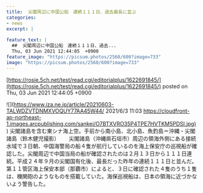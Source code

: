 ```yaml
---
title:  尖閣周辺に中国公船　連続１１１日、過去最長に並ぶ  
categories:
- news
excerpt: |
  
feature_text: |
  ##  尖閣周辺に中国公船　連続１１１日、過去...
  Thu, 03 Jun 2021 12:44:05  +0900
feature_image: "https://picsum.photos/2560/600?image=733"
image: "https://picsum.photos/2560/600?image=733"
---
```


[https://rosie.5ch.net/test/read.cgi/editorialplus/1622691845/](https://rosie.5ch.net/test/read.cgi/editorialplus/1622691845/)
posted on Thu, 03 Jun 2021 12:44:05  +0900

<!--more-->

![](https://www.iza.ne.jp/article/20210603-TALWDZVTDNMXVOQUY77AA45W44/ 2021/6/3 11:03 [https://cloudfront-ap-northeast-1.images.arcpublishing.com/sankei/O7BTXVRO35P4TPE7HVTKM5PDSI.jpg)](https://cloudfront-ap-northeast-1.images.arcpublishing.com/sankei/O7BTXVRO35P4TPE7HVTKM5PDSI.jpg)) 尖閣諸島を含む東シナ海上空。手前から南小島、北小島、魚釣島＝沖縄・尖閣諸島（鈴木健児撮影）　　 尖閣諸島（沖縄県石垣市）周辺の領海外側にある接続水域で３日朝、中国海警局の船４隻が航行しているのを海上保安庁の巡視船が確認した。尖閣周辺で中国当局の船が確認されたのは２月１３日から１１１日連続。平成２４年９月の尖閣国有化後、最長だった昨年の連続１１１日と並んだ。 第１１管区海上保安本部（那覇市）によると、３日に確認された４隻のうち１隻は、機関砲のようなものを搭載していた。海保巡視船は、日本の領海に近づかないよう警告した。
